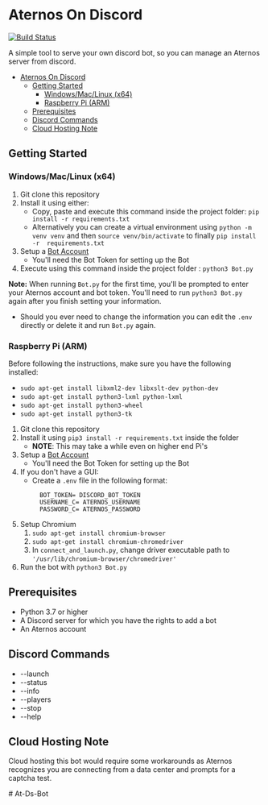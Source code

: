 # Aternos On Discord 
[![Build Status](https://travis-ci.com/Mekolaos/JackADit.svg?branch=master)](https://travis-ci.com/Mekolaos/JackADit)

A simple tool to serve your own discord bot, so you can manage an Aternos server from discord.

- [Aternos On Discord](#aternos-on-discord)
  - [Getting Started](#getting-started)
    - [Windows/Mac/Linux (x64)](#windowsmaclinux-x64)
    - [Raspberry Pi (ARM)](#raspberry-pi-arm)
  - [Prerequisites](#prerequisites)
  - [Discord Commands](#discord-commands)
  - [Cloud Hosting Note](#cloud-hosting-note)

## Getting Started

### Windows/Mac/Linux (x64)

1. Git clone this repository
2. Install it using either:
   * Copy, paste and execute this command inside the project folder: ```pip install -r requirements.txt```
   * Alternatively you can create a virtual environment using ```python -m venv venv``` and then ```source venv/bin/activate``` to finally ```pip install -r  requirements.txt```
3. Setup a [Bot Account](https://discordpy.readthedocs.io/en/latest/discord.html)
   - You'll need the Bot Token for setting up the Bot
4. Execute using this command inside the project folder : ```python3 Bot.py```

**Note:** When running ```Bot.py``` for the first time, you'll be prompted to enter your Aternos account and bot token. You'll need to run ```python3 Bot.py``` again after you finish setting your information.

* Should you ever need to change the information you can edit the ```.env``` directly or delete it and run ```Bot.py``` again.

### Raspberry Pi (ARM)

Before following the instructions, make sure you have the following installed: 
- `sudo apt-get install libxml2-dev libxslt-dev python-dev`
- `sudo apt-get install python3-lxml python-lxml`
- `sudo apt-get install python3-wheel`
- `sudo apt-get install python3-tk`


1. Git clone this repository
2. Install it using `pip3 install -r requirements.txt` inside the folder
   - **NOTE**: This may take a while even on higher end Pi's
3. Setup a [Bot Account](https://discordpy.readthedocs.io/en/latest/discord.html)
   - You'll need the Bot Token for setting up the Bot
4. If you don't have a GUI:
   - Create a `.env` file in the following format:
      ```dotenv
        BOT_TOKEN= DISCORD_BOT_TOKEN
        USERNAME_C= ATERNOS_USERNAME
        PASSWORD_C= ATERNOS_PASSWORD
      ```
5. Setup Chromium 
   1. `sudo apt-get install chromium-browser`
   2. `sudo apt-get install chromium-chromedriver`
   3. In `connect_and_launch.py`, change driver executable path to `'/usr/lib/chromium-browser/chromedriver'`
6. Run the bot with `python3 Bot.py`


## Prerequisites

* Python 3.7 or higher
* A Discord server for which you have the rights to add a bot
* An Aternos account

## Discord Commands

* --launch
* --status
* --info
* --players
* --stop
* --help


## Cloud Hosting Note

Cloud hosting this bot would require some workarounds as Aternos recognizes you are connecting from a data center and prompts for a captcha test.


#   A t - D s - B o t  
 